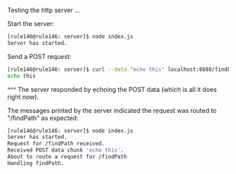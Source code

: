 Testing the http server ...

Start the server:

```bash
[rule146@rule146: server]$ node index.js
Server has started.
```

Send a POST request:

```bash
[rule146@rule146: server]$ curl --data "echo this" localhost:8888/findPath
echo this
```
^^^ The server responded by echoing the POST data (which is all it does right now).

The messages printed by the server indicated the request was routed to "/findPath"
as expected:

```bash
[rule146@rule146: server]$ node index.js
Server has started.
Request for /findPath received.
Received POST data chunk 'echo this'.
About to route a request for /findPath
Handling findPath.
```
